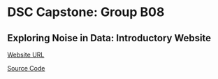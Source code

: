 # DSC Capstone: Group B08
## Exploring Noise in Data: Introductory Website

[Website URL](https://cheolmin711.github.io/exploring_noise_in_data/)

[Source Code](https://github.com/cheolmin711/exploring_noise_in_data)
